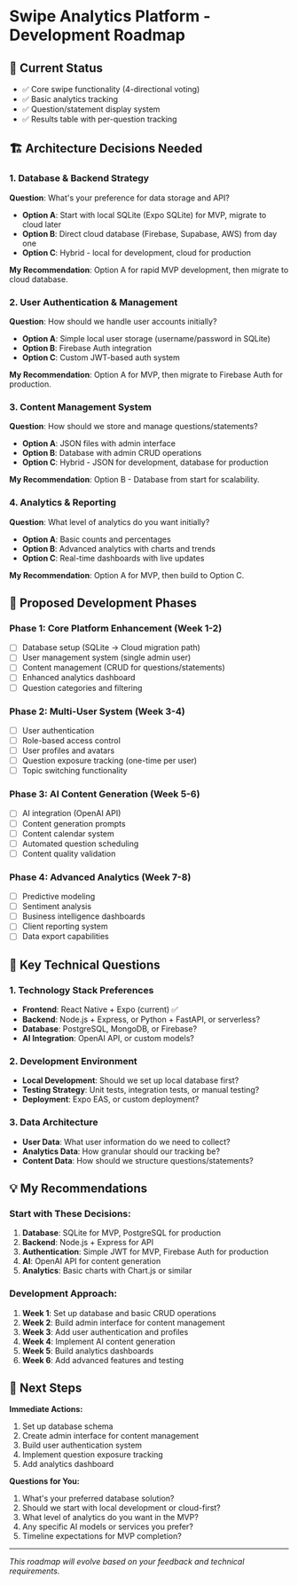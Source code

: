 # Swipe Analytics Platform - Development Roadmap

## 🎯 **Current Status**
- ✅ Core swipe functionality (4-directional voting)
- ✅ Basic analytics tracking
- ✅ Question/statement display system
- ✅ Results table with per-question tracking

## 🏗️ **Architecture Decisions Needed**

### **1. Database & Backend Strategy**
**Question**: What's your preference for data storage and API?
- **Option A**: Start with local SQLite (Expo SQLite) for MVP, migrate to cloud later
- **Option B**: Direct cloud database (Firebase, Supabase, AWS) from day one
- **Option C**: Hybrid - local for development, cloud for production

**My Recommendation**: Option A for rapid MVP development, then migrate to cloud database.

### **2. User Authentication & Management**
**Question**: How should we handle user accounts initially?
- **Option A**: Simple local user storage (username/password in SQLite)
- **Option B**: Firebase Auth integration
- **Option C**: Custom JWT-based auth system

**My Recommendation**: Option A for MVP, then migrate to Firebase Auth for production.

### **3. Content Management System**
**Question**: How should we store and manage questions/statements?
- **Option A**: JSON files with admin interface
- **Option B**: Database with admin CRUD operations
- **Option C**: Hybrid - JSON for development, database for production

**My Recommendation**: Option B - Database from start for scalability.

### **4. Analytics & Reporting**
**Question**: What level of analytics do you want initially?
- **Option A**: Basic counts and percentages
- **Option B**: Advanced analytics with charts and trends
- **Option C**: Real-time dashboards with live updates

**My Recommendation**: Option A for MVP, then build to Option C.

## 🚀 **Proposed Development Phases**

### **Phase 1: Core Platform Enhancement (Week 1-2)**
- [ ] Database setup (SQLite → Cloud migration path)
- [ ] User management system (single admin user)
- [ ] Content management (CRUD for questions/statements)
- [ ] Enhanced analytics dashboard
- [ ] Question categories and filtering

### **Phase 2: Multi-User System (Week 3-4)**
- [ ] User authentication
- [ ] Role-based access control
- [ ] User profiles and avatars
- [ ] Question exposure tracking (one-time per user)
- [ ] Topic switching functionality

### **Phase 3: AI Content Generation (Week 5-6)**
- [ ] AI integration (OpenAI API)
- [ ] Content generation prompts
- [ ] Content calendar system
- [ ] Automated question scheduling
- [ ] Content quality validation

### **Phase 4: Advanced Analytics (Week 7-8)**
- [ ] Predictive modeling
- [ ] Sentiment analysis
- [ ] Business intelligence dashboards
- [ ] Client reporting system
- [ ] Data export capabilities

## 🤔 **Key Technical Questions**

### **1. Technology Stack Preferences**
- **Frontend**: React Native + Expo (current) ✅
- **Backend**: Node.js + Express, or Python + FastAPI, or serverless?
- **Database**: PostgreSQL, MongoDB, or Firebase?
- **AI Integration**: OpenAI API, or custom models?

### **2. Development Environment**
- **Local Development**: Should we set up local database first?
- **Testing Strategy**: Unit tests, integration tests, or manual testing?
- **Deployment**: Expo EAS, or custom deployment?

### **3. Data Architecture**
- **User Data**: What user information do we need to collect?
- **Analytics Data**: How granular should our tracking be?
- **Content Data**: How should we structure questions/statements?

## 💡 **My Recommendations**

### **Start with These Decisions:**
1. **Database**: SQLite for MVP, PostgreSQL for production
2. **Backend**: Node.js + Express for API
3. **Authentication**: Simple JWT for MVP, Firebase Auth for production
4. **AI**: OpenAI API for content generation
5. **Analytics**: Basic charts with Chart.js or similar

### **Development Approach:**
1. **Week 1**: Set up database and basic CRUD operations
2. **Week 2**: Build admin interface for content management
3. **Week 3**: Add user authentication and profiles
4. **Week 4**: Implement AI content generation
5. **Week 5**: Build analytics dashboards
6. **Week 6**: Add advanced features and testing

## 🎯 **Next Steps**

**Immediate Actions:**
1. Set up database schema
2. Create admin interface for content management
3. Build user authentication system
4. Implement question exposure tracking
5. Add analytics dashboard

**Questions for You:**
1. What's your preferred database solution?
2. Should we start with local development or cloud-first?
3. What level of analytics do you want in the MVP?
4. Any specific AI models or services you prefer?
5. Timeline expectations for MVP completion?

---

*This roadmap will evolve based on your feedback and technical requirements.*









